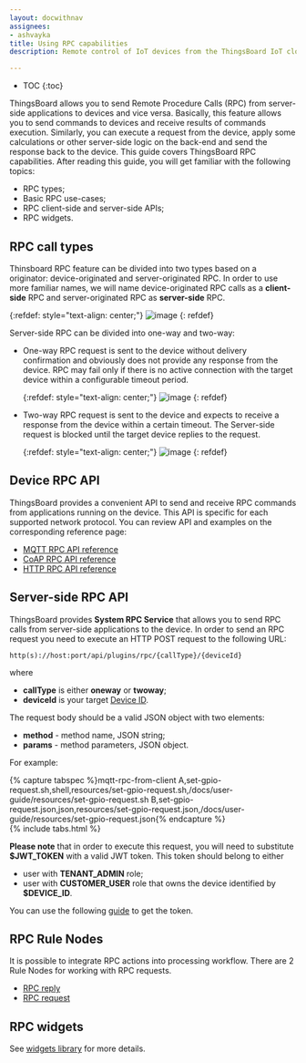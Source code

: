 ```yaml
---
layout: docwithnav
assignees:
- ashvayka
title: Using RPC capabilities
description: Remote control of IoT devices from the ThingsBoard IoT cloud using RPC feature

---
```


* TOC
{:toc}

ThingsBoard allows you to send Remote Procedure Calls (RPC) from server-side applications to devices and vice versa.
Basically, this feature allows you to send commands to devices and receive results of commands execution. 
Similarly, you can execute a request from the device, apply some calculations or other server-side logic on the back-end and send the response back to the device.
This guide covers ThingsBoard RPC capabilities. After reading this guide, you will get familiar with the following topics:

- RPC types;
- Basic RPC use-cases;
- RPC client-side and server-side APIs;
- RPC widgets.

## RPC call types

Thinsboard RPC feature can be divided into two types based on a originator: device-originated and server-originated RPC.
In order to use more familiar names, we will name device-originated RPC calls as a **client-side** RPC 
and server-originated RPC as **server-side** RPC.
  
   {:refdef: style="text-align: center;"}
   ![image](/images/user-guide/client-side-rpc.svg)
   {: refdef}  

Server-side RPC can be divided into one-way and two-way:
 
 - One-way RPC request is sent to the device without delivery confirmation and obviously does not provide any response from the device. 
   RPC may fail only if there is no active connection with the target device within a configurable timeout period.
   
   {:refdef: style="text-align: center;"}
   ![image](/images/user-guide/one-way-rpc.svg)
   {: refdef}
   
 - Two-way RPC request is sent to the device and expects to receive a response from the device within a certain timeout. 
   The Server-side request is blocked until the target device replies to the request.

   {:refdef: style="text-align: center;"}
   ![image](/images/user-guide/two-way-rpc.svg)
   {: refdef}


## Device RPC API

ThingsBoard provides a convenient API to send and receive RPC commands from applications running on the device.
This API is specific for each supported network protocol.
You can review API and examples on the corresponding reference page:

 - [MQTT RPC API reference](/docs/reference/mqtt-api/#rpc-api)
 - [CoAP RPC API reference](/docs/reference/coap-api/#rpc-api)
 - [HTTP RPC API reference](/docs/reference/http-api/#rpc-api) 

## Server-side RPC API

ThingsBoard provides **System RPC Service** that allows you to send RPC calls from server-side applications to the device.
In order to send an RPC request you need to execute an HTTP POST request to the following URL:

```shell
http(s)://host:port/api/plugins/rpc/{callType}/{deviceId}
```

where 

 - **callType** is either **oneway** or **twoway**;
 - **deviceId** is your target [Device ID](/docs/user-guide/ui/devices/#get-device-id).

The request body should be a valid JSON object with two elements: 
 
 - **method** - method name, JSON string;
 - **params** - method parameters, JSON object.

For example:

{% capture tabspec %}mqtt-rpc-from-client
A,set-gpio-request.sh,shell,resources/set-gpio-request.sh,/docs/user-guide/resources/set-gpio-request.sh
B,set-gpio-request.json,json,resources/set-gpio-request.json,/docs/user-guide/resources/set-gpio-request.json{% endcapture %}  
{% include tabs.html %}

**Please note** that in order to execute this request, you will need to substitute **$JWT_TOKEN** with a valid JWT token.
This token should belong to either 

 - user with **TENANT_ADMIN** role;
 - user with **CUSTOMER_USER** role that owns the device identified by **$DEVICE_ID**.
 
You can use the following [guide](/docs/reference/rest-api/#rest-api-auth) to get the token.

## RPC Rule Nodes
It is possible to integrate RPC actions into processing workflow. There are 2 Rule Nodes for working with RPC requests. 

-  [RPC reply](/docs/user-guide/rule-engine-2-0/action-nodes/#rpc-call-reply-node) 
-  [RPC request](/docs/user-guide/rule-engine-2-0/action-nodes/#rpc-call-request-node) 

## RPC widgets

See [widgets library](/docs/user-guide/ui/widget-library/#gpio-widgets) for more details.